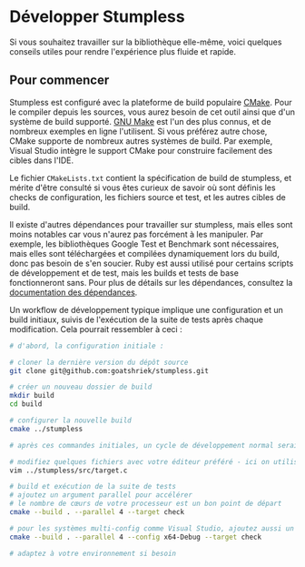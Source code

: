 # Développer Stumpless
Si vous souhaitez travailler sur la bibliothèque elle-même, voici quelques conseils utiles pour rendre l'expérience plus fluide et rapide.

## Pour commencer
Stumpless est configuré avec la plateforme de build populaire [CMake](https://cmake.org/). Pour le compiler depuis les sources, vous aurez besoin de cet outil ainsi que d'un système de build supporté. [GNU Make](https://www.gnu.org/software/make/) est l'un des plus connus, et de nombreux exemples en ligne l'utilisent. Si vous préférez autre chose, CMake supporte de nombreux autres systèmes de build. Par exemple, Visual Studio intègre le support CMake pour construire facilement des cibles dans l'IDE.

Le fichier `CMakeLists.txt` contient la spécification de build de stumpless, et mérite d'être consulté si vous êtes curieux de savoir où sont définis les checks de configuration, les fichiers source et test, et les autres cibles de build.

Il existe d'autres dépendances pour travailler sur stumpless, mais elles sont moins notables car vous n'aurez pas forcément à les manipuler. Par exemple, les bibliothèques Google Test et Benchmark sont nécessaires, mais elles sont téléchargées et compilées dynamiquement lors du build, donc pas besoin de s'en soucier. Ruby est aussi utilisé pour certains scripts de développement et de test, mais les builds et tests de base fonctionneront sans. Pour plus de détails sur les dépendances, consultez la [documentation des dépendances](dependencies.md).

Un workflow de développement typique implique une configuration et un build initiaux, suivis de l'exécution de la suite de tests après chaque modification. Cela pourrait ressembler à ceci :

```sh
# d'abord, la configuration initiale :

# cloner la dernière version du dépôt source
git clone git@github.com:goatshriek/stumpless.git

# créer un nouveau dossier de build
mkdir build
cd build

# configurer la nouvelle build
cmake ../stumpless

# après ces commandes initiales, un cycle de développement normal serait :

# modifiez quelques fichiers avec votre éditeur préféré - ici on utilise vim
vim ../stumpless/src/target.c

# build et exécution de la suite de tests
# ajoutez un argument parallel pour accélérer
# le nombre de cœurs de votre processeur est un bon point de départ
cmake --build . --parallel 4 --target check

# pour les systèmes multi-config comme Visual Studio, ajoutez aussi un argument de config
cmake --build . --parallel 4 --config x64-Debug --target check

# adaptez à votre environnement si besoin
```
